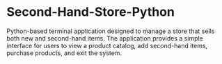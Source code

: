 # Second-Hand-Store-Python
Python-based terminal application designed to manage a  store that sells both new and second-hand items. The application provides a simple interface for users to view a product catalog, add second-hand items, purchase products, and exit the system.
